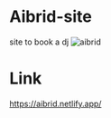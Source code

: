 # Aibrid-site
site to book a dj
![aibrid](https://github.com/thatkhay/Aibrid-site/assets/117424081/db1cb644-9570-41e8-ab1c-06b575c7fb60)
# Link 
https://aibrid.netlify.app/
